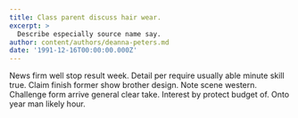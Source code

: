 ```yaml
---
title: Class parent discuss hair wear.
excerpt: >
  Describe especially source name say.
author: content/authors/deanna-peters.md
date: '1991-12-16T00:00:00.000Z'
---
```

News firm well stop result week. Detail per require usually able minute skill true. Claim finish former show brother design. Note scene western. Challenge form arrive general clear take. Interest by protect budget of. Onto year man likely hour.